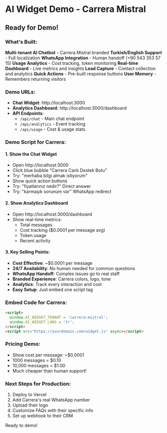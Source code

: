 ﻿# AI Widget Demo - Carrera Mistral

##  Ready for Demo!

### What's Built:
 **Multi-tenant AI Chatbot** - Carrera Mistral branded
 **Turkish/English Support** - Full localization
 **WhatsApp Integration** - Human handoff (+90 543 353 57 15)
 **Usage Analytics** - Cost tracking, token monitoring
 **Real-time Dashboard** - Live metrics and insights
 **Lead Capture** - Contact collection and analytics
 **Quick Actions** - Pre-built response buttons
 **User Memory** - Remembers returning visitors

### Demo URLs:
- **Chat Widget**: http://localhost:3000
- **Analytics Dashboard**: http://localhost:3000/dashboard
- **API Endpoints**: 
  - `/api/chat` - Main chat endpoint
  - `/api/analytics` - Event tracking
  - `/api/usage` - Cost & usage stats

### Demo Script for Carrera:

#### 1. Show the Chat Widget
- Open http://localhost:3000
- Click blue bubble  "Carrera Canlı Destek Botu"
- Try: "merhaba bilgi almak istiyorum"
- Show quick action buttons
- Try: "fiyatlarınız nedir?"  Direct answer
- Try: "karmaşık sorunum var"  WhatsApp redirect

#### 2. Show Analytics Dashboard
- Open http://localhost:3000/dashboard
- Show real-time metrics:
  - Total messages
  - Cost tracking ($0.0001 per message avg)
  - Token usage
  - Recent activity

#### 3. Key Selling Points:
- **Cost Effective**: ~$0.0001 per message
- **24/7 Availability**: No human needed for common questions
- **WhatsApp Handoff**: Complex issues go to real staff
- **Branded Experience**: Carrera colors, logo, tone
- **Analytics**: Track every interaction and cost
- **Easy Setup**: Just embed one script tag

### Embed Code for Carrera:
```html
<script>
  window.AI_WIDGET_TENANT = 'carrera-mistral';
  window.AI_WIDGET_LANG = 'tr';
</script>
<script src="https://yourdomain.com/widget.js" async></script>
```

### Pricing Demo:
- Show cost per message: ~$0.0001
- 1000 messages = $0.10
- 10,000 messages = $1.00
- Much cheaper than human support!

### Next Steps for Production:
1. Deploy to Vercel
2. Add Carrera's real WhatsApp number
3. Upload their logo
4. Customize FAQs with their specific info
5. Set up webhook to their CRM

Ready to demo! 
